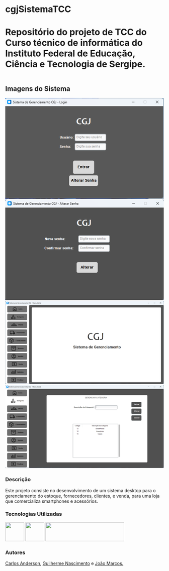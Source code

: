 
# cgjSistemaTCC
<h1> Repositório do projeto de TCC do Curso técnico de informática do Instituto Federal de Educação, Ciência e Tecnologia de Sergipe.</h1>
<div style='display:inline-block'>
  <h2>Imagens do Sistema</h2>
  <img src="https://github.com/SilvaMarcosJoao/cgjSistemaTCC/blob/master/screenshots/telaLogin.png"/>
  <img src="https://github.com/SilvaMarcosJoao/cgjSistemaTCC/blob/master/screenshots/telaAlteraSenha.png"/>
  <img src="https://github.com/SilvaMarcosJoao/cgjSistemaTCC/blob/master/screenshots/telaPrincipal.png"/>
  <img src="https://github.com/SilvaMarcosJoao/cgjSistemaTCC/blob/master/screenshots/telaCategoriaProdutos.png"/>

  <h3>Descrição</h3>
  <p>Este projeto consiste no desenvolvimento de um sistema desktop para o gerenciamento do estoque, fornecedores, clientes, e venda, para uma
    loja que comercializa smartphones e acessórios.</p>
  <h3>Tecnologias Utilizadas</h3>
  <img src="https://cdn.jsdelivr.net/gh/devicons/devicon/icons/python/python-original-wordmark.svg" width=60, height=60/>
  <img src="https://cdn.jsdelivr.net/gh/devicons/devicon/icons/sqlite/sqlite-original-wordmark.svg" width=60, height=60/>
  <img src="https://programacionfacil.org/blog/wp-content/uploads/2023/02/xcustom-tkinter-logo-programacionfacil-org.png.pagespeed.ic.OmtINr0Vwi.webp" width=250, height=60/>     
  <h3>Autores</h3>
  <p>
    <a href="https://github.com/CarlosAnderson25">Carlos Anderson</a>, 
    <a href="https://github.com/Guisotnas">Guilherme Nascimento</a> e 
    <a href="https://github.com/SilvaMarcosJoao">João Marcos.</a></p>
</div>


